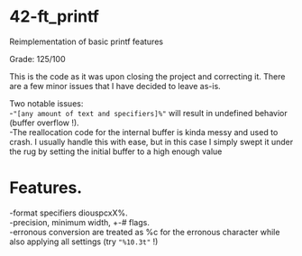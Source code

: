 # 42-ft_printf
Reimplementation of basic printf features

Grade: 125/100

This is the code as it was upon closing the project and correcting it. There are a few minor issues that I have decided to leave as-is.

Two notable issues:  
-`"[any amount of text and specifiers]%"` will result in undefined behavior (buffer overflow !).  
-The reallocation code for the internal buffer is kinda messy and used to crash. I usually handle this with ease, but in this case I simply swept it under the rug by setting the initial buffer to a high enough value

# Features.  
-format specifiers diouspcxX%.  
-precision, minimum width, +-# flags.  
-erronous conversion are treated as %c for the erronous character while also applying all settings (try `"%10.3t"` !)
